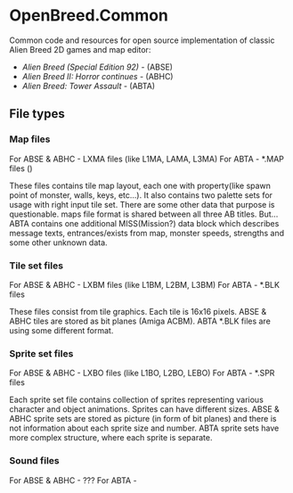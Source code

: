 # OpenBreed.Common
Common code and resources for open source implementation of classic Alien Breed 2D games and map editor:
 - *Alien Breed (Special Edition 92)* - (ABSE)
 - *Alien Breed II: Horror continues* - (ABHC)
 - *Alien Breed: Tower Assault* - (ABTA)
 
 ## File types

### Map files
 
For ABSE & ABHC - LXMA files (like L1MA, LAMA, L3MA)
For ABTA - \*.MAP files ()

These files contains tile map layout, each one with property(like spawn point of monster, walls, keys, etc...). It also contains two palette sets for usage with right input tile set. There are some other data that purpose is questionable. maps file format is shared between all three AB titles. But... ABTA contains one additional MISS(Mission?) data block which describes message texts, entrances/exists from map, monster speeds, strengths and some other unknown data.


### Tile set files

For ABSE & ABHC - LXBM files (like L1BM, L2BM, L3BM)
For ABTA - \*.BLK files

These files consist from tile graphics. Each tile is 16x16 pixels. ABSE & ABHC tiles are stored as bit planes (Amiga ACBM). ABTA \*.BLK files are using some different format.
 
 ### Sprite set files

For ABSE & ABHC - LXBO files (like L1BO, L2BO, LEBO)
For ABTA - \*.SPR files

Each sprite set file contains collection of sprites representing various character and object animations. Sprites can have different sizes. ABSE & ABHC sprite sets are stored as picture (in form of bit planes) and there is not information about each sprite size and number.
ABTA sprite sets have more complex structure, where each sprite is separate.
 
 
 
 ### Sound files

For ABSE & ABHC - ???
For ABTA - 

<TODO>

